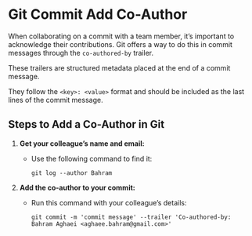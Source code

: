 # Git Commit Add Co-Author

When collaborating on a commit with a team member, it’s important to acknowledge their contributions. Git offers a way to do this in commit messages through the `co-authored-by` trailer.

These trailers are structured metadata placed at the end of a commit message.

They follow the `<key>: <value>` format and should be included as the last lines of the commit message.

## Steps to Add a Co-Author in Git

1. **Get your colleague’s name and email:**

   - Use the following command to find it:

     ```shell
     git log --author Bahram
     ```

2. **Add the co-author to your commit:**

   - Run this command with your colleague’s details:

     ```shell
     git commit -m 'commit message' --trailer 'Co-authored-by: Bahram Aghaei <aghaee.bahram@gmail.com>'
     ```

     